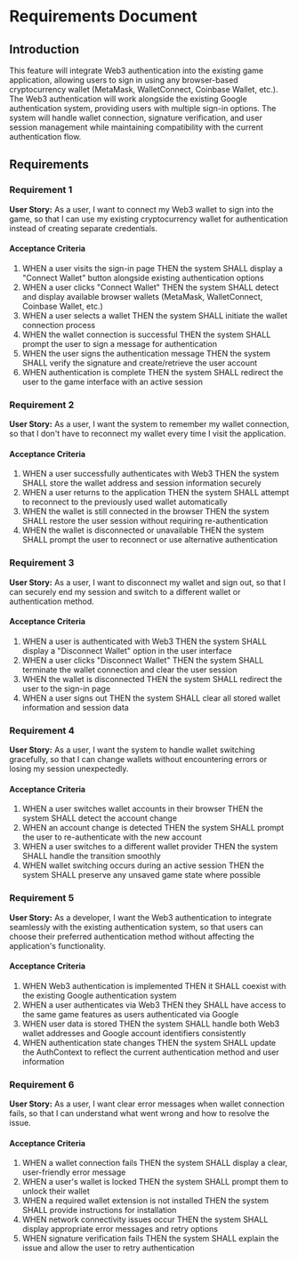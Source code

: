# Requirements Document

## Introduction

This feature will integrate Web3 authentication into the existing game application, allowing users to sign in using any browser-based cryptocurrency wallet (MetaMask, WalletConnect, Coinbase Wallet, etc.). The Web3 authentication will work alongside the existing Google authentication system, providing users with multiple sign-in options. The system will handle wallet connection, signature verification, and user session management while maintaining compatibility with the current authentication flow.

## Requirements

### Requirement 1

**User Story:** As a user, I want to connect my Web3 wallet to sign into the game, so that I can use my existing cryptocurrency wallet for authentication instead of creating separate credentials.

#### Acceptance Criteria

1. WHEN a user visits the sign-in page THEN the system SHALL display a "Connect Wallet" button alongside existing authentication options
2. WHEN a user clicks "Connect Wallet" THEN the system SHALL detect and display available browser wallets (MetaMask, WalletConnect, Coinbase Wallet, etc.)
3. WHEN a user selects a wallet THEN the system SHALL initiate the wallet connection process
4. WHEN the wallet connection is successful THEN the system SHALL prompt the user to sign a message for authentication
5. WHEN the user signs the authentication message THEN the system SHALL verify the signature and create/retrieve the user account
6. WHEN authentication is complete THEN the system SHALL redirect the user to the game interface with an active session

### Requirement 2

**User Story:** As a user, I want the system to remember my wallet connection, so that I don't have to reconnect my wallet every time I visit the application.

#### Acceptance Criteria

1. WHEN a user successfully authenticates with Web3 THEN the system SHALL store the wallet address and session information securely
2. WHEN a user returns to the application THEN the system SHALL attempt to reconnect to the previously used wallet automatically
3. WHEN the wallet is still connected in the browser THEN the system SHALL restore the user session without requiring re-authentication
4. WHEN the wallet is disconnected or unavailable THEN the system SHALL prompt the user to reconnect or use alternative authentication

### Requirement 3

**User Story:** As a user, I want to disconnect my wallet and sign out, so that I can securely end my session and switch to a different wallet or authentication method.

#### Acceptance Criteria

1. WHEN a user is authenticated with Web3 THEN the system SHALL display a "Disconnect Wallet" option in the user interface
2. WHEN a user clicks "Disconnect Wallet" THEN the system SHALL terminate the wallet connection and clear the user session
3. WHEN the wallet is disconnected THEN the system SHALL redirect the user to the sign-in page
4. WHEN a user signs out THEN the system SHALL clear all stored wallet information and session data

### Requirement 4

**User Story:** As a user, I want the system to handle wallet switching gracefully, so that I can change wallets without encountering errors or losing my session unexpectedly.

#### Acceptance Criteria

1. WHEN a user switches wallet accounts in their browser THEN the system SHALL detect the account change
2. WHEN an account change is detected THEN the system SHALL prompt the user to re-authenticate with the new account
3. WHEN a user switches to a different wallet provider THEN the system SHALL handle the transition smoothly
4. WHEN wallet switching occurs during an active session THEN the system SHALL preserve any unsaved game state where possible

### Requirement 5

**User Story:** As a developer, I want the Web3 authentication to integrate seamlessly with the existing authentication system, so that users can choose their preferred authentication method without affecting the application's functionality.

#### Acceptance Criteria

1. WHEN Web3 authentication is implemented THEN it SHALL coexist with the existing Google authentication system
2. WHEN a user authenticates via Web3 THEN they SHALL have access to the same game features as users authenticated via Google
3. WHEN user data is stored THEN the system SHALL handle both Web3 wallet addresses and Google account identifiers consistently
4. WHEN authentication state changes THEN the system SHALL update the AuthContext to reflect the current authentication method and user information

### Requirement 6

**User Story:** As a user, I want clear error messages when wallet connection fails, so that I can understand what went wrong and how to resolve the issue.

#### Acceptance Criteria

1. WHEN a wallet connection fails THEN the system SHALL display a clear, user-friendly error message
2. WHEN a user's wallet is locked THEN the system SHALL prompt them to unlock their wallet
3. WHEN a required wallet extension is not installed THEN the system SHALL provide instructions for installation
4. WHEN network connectivity issues occur THEN the system SHALL display appropriate error messages and retry options
5. WHEN signature verification fails THEN the system SHALL explain the issue and allow the user to retry authentication